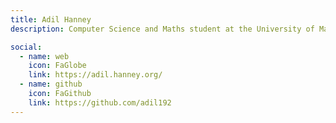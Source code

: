 ```yaml
---
title: Adil Hanney
description: Computer Science and Maths student at the University of Manchester

social:
  - name: web
    icon: FaGlobe
    link: https://adil.hanney.org/
  - name: github
    icon: FaGithub
    link: https://github.com/adil192
---
```

